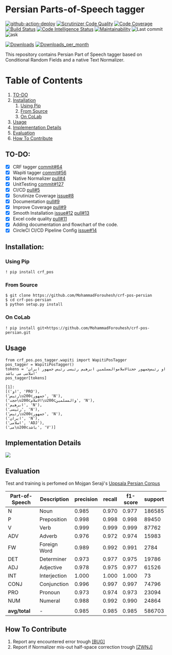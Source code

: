 # Persian Parts-of-Speech tagger
[![github-action-deploy](https://github.com/MohammadForouhesh/crf-pos-persian/actions/workflows/deploy_test.yml/badge.svg?branch=main)](https://github.com/MohammadForouhesh/crf-pos-persian/actions/workflows/deploy_test.yml/badge.svg?branch=main)
[![Scrutinizer Code Quality](https://scrutinizer-ci.com/g/MohammadForouhesh/crf-pos-persian/badges/quality-score.png?b=main)](https://scrutinizer-ci.com/g/MohammadForouhesh/crf-pos-persian/?branch=main)
[![Code Coverage](https://scrutinizer-ci.com/g/MohammadForouhesh/crf-pos-persian/badges/coverage.png?b=main)](https://scrutinizer-ci.com/g/MohammadForouhesh/crf-pos-persian/?branch=main)
[![Build Status](https://scrutinizer-ci.com/g/MohammadForouhesh/crf-pos-persian/badges/build.png?b=main)](https://scrutinizer-ci.com/g/MohammadForouhesh/crf-pos-persian/build-status/main)
[![Code Intelligence Status](https://scrutinizer-ci.com/g/MohammadForouhesh/crf-pos-persian/badges/code-intelligence.svg?b=main)](https://scrutinizer-ci.com/code-intelligence)
[![Maintainability](https://api.codeclimate.com/v1/badges/26cc09040c2262f3ecb7/maintainability)](https://codeclimate.com/github/MohammadForouhesh/crf-pos-persian/maintainability)
![Last commit](https://img.shields.io/github/last-commit/MohammadForouhesh/crf-pos-persian)
![ask]

[ask]: https://img.shields.io/badge/Ask%20me-anything-1.svg

[![Downloads](https://pepy.tech/badge/crf-pos)](https://pepy.tech/project/crf-pos)
[![Downloads_per_month](https://pepy.tech/badge/crf-pos/month)](https://pepy.tech/project/crf-pos)

This repository contains Persian Part of Speech tagger based on Conditional Random Fields and a native Text Normalizer.

# Table of Contents
1. [TO-DO](#todo)
2. [Installation](#install)
   1. [Using Pip](#pip)
   2. [From Source](#source)
   3. [On CoLab](#colab)
3. [Usage](#usage)
4. [Implementation Details](#implementation-details)
5. [Evaluation](#eval)
6. [How To Contribute](#contrib)

[comment]: <> (5. [I/O]&#40;#tpa_io&#41;)

[comment]: <> (6. [Motivation]&#40;#tpa_motiv&#41;)

[comment]: <> (7. [Related Works]&#40;#tpa_lit&#41;)

[comment]: <> (8. [Contributions of this paper]&#40;#tpa_contribution&#41;)

[comment]: <> (9. [Proposed Method]&#40;#tpa_method&#41;)

[comment]: <> (10. [Experiments]&#40;#tpa_exp&#41;)


## TO-DO: <a name="todo"></a>

- [x] CRF tagger [commit#64](https://github.com/MohammadForouhesh/crf-pos-persian/commit/c0897ae7534ff322a594808c6ff1d2b4f12b627b)
- [x] Wapiti tagger [commit#56](https://github.com/MohammadForouhesh/crf-pos-persian/commit/9b267ad01d5ccac162fe9d29071c6ea22d34804f)
- [x] Native Normalizer [pull#4](https://github.com/MohammadForouhesh/crf-pos-persian/pull/4#issuecomment-1060246648)
- [x] UnitTesting [commit#127](https://github.com/MohammadForouhesh/crf-pos-persian/commit/8c0c6d4ae9908d29c39e326bf1a3d14947555141)
- [x] CI/CD [pull#5](https://github.com/MohammadForouhesh/crf-pos-persian/pull/5#issuecomment-1060697450)
- [x] Scrutinize Coverage [issue#8](https://github.com/MohammadForouhesh/crf-pos-persian/issues/8#issue-1162353982)
- [x] Documentation [pull#9](https://github.com/MohammadForouhesh/crf-pos-persian/pull/9#issuecomment-1061754671)
- [x] Improve Coverage [pull#9](https://github.com/MohammadForouhesh/crf-pos-persian/pull/9#issuecomment-1061754671)  
- [x] Smooth Installation [issue#12](https://github.com/MohammadForouhesh/crf-pos-persian/issues/12) [pull#13](https://github.com/MohammadForouhesh/crf-pos-persian/pull/13)
- [x] Excel code quality [pull#11](https://github.com/MohammadForouhesh/crf-pos-persian/pull/11)
- [x] Adding documentation and flowchart of the code.
- [x] CircleCI CI/CD Pipeline Config [issue#14](https://github.com/MohammadForouhesh/crf-pos-persian/issues/14)

## Installation: <a name="install"></a>
### Using Pip <a name="pip"></a>
```shell
! pip install crf_pos
```

### From Source <a name="source"></a>
```shell
$ git clone https://github.com/MohammadForouhesh/crf-pos-persian 
$ cd crf-pos-persian
$ python setup.py install
```
### On CoLab <a name="colab"></a>
```shell
! pip install git+https://github.com/MohammadForouhesh/crf-pos-persian.git
```

## Usage <a name="usage"></a>

```jupyterpython
from crf_pos.pos_tagger.wapiti import WapitiPosTagger
pos_tagger = WapitiPosTagger()
tokens = 'او رئیس‌جمهور حجتالاسلاموالمسلمین ابرهیم رئیسی رئیس جمهور ایران اسلامی می باشد'
pos_tagger[tokens]

[1]: 
[('او', 'PRO'),
('رئیس\u200cجمهور', 'N'),
('حجت\u200cالاسلام\u200cوالمسلمین', 'N'),
('ابرهیم', 'N'),
('رئیسی', 'N'),
('رئیس\u200cجمهور', 'N'),
('ایران', 'N'),
('اسلامی', 'ADJ'),
('می\u200cباشد', 'V')]
```

## Implementation Details <a name="implementation-details"></a>
[![](https://mermaid.ink/svg/pako:eNptkkFvgjAUx79K0xMkQgQ8kehh4i7ObVGTRccOFSo2g5aVdnFTv_sKlA0YPfW99-u_7_3bC4xYjKEPE47yE9gGIQVq3RlH5B-RFaUkPzDEYyDwWZjAsmZg7150kSUFeGQ8Qyn5xvxWHy3kodZCdVyumHAcCcIoeFj_ZVeTSu-KokhmMkUCX8HKa9W9gbrbqrsDdadVd4Bl24qYG0Z0wtG7qQYo4w7kllBFOX3M7fZia87tc153JrsBvT44CWmNYhrXm5Vj_JoJJCWW8i7TPqvjGTqbpibdFnnogprwWoTgXQRoZtJmsOBoQGjvgumUVe1WoafCGdi1n32LkuT_kzvNfLtSL2iuKj2wig-JOAbz9b3ZYhZDzAvKiSBmI7aomluODeOTCdz4Eehsz9DluM6_1rpa8flpYwmUvIUUjmCG1Zclsfr0l_JMCMUJZziEvtpSLJUnaQhDelOozGP1rRYxEYxDpZcWeASRFGzzRSPoCy5xAwUElU5q6vYDbdLy1Q)](https://mermaid.ink/svg/pako:eNptkkFvgjAUx79K0xMkQgQ8kehh4i7ObVGTRccOFSo2g5aVdnFTv_sKlA0YPfW99-u_7_3bC4xYjKEPE47yE9gGIQVq3RlH5B-RFaUkPzDEYyDwWZjAsmZg7150kSUFeGQ8Qyn5xvxWHy3kodZCdVyumHAcCcIoeFj_ZVeTSu-KokhmMkUCX8HKa9W9gbrbqrsDdadVd4Bl24qYG0Z0wtG7qQYo4w7kllBFOX3M7fZia87tc153JrsBvT44CWmNYhrXm5Vj_JoJJCWW8i7TPqvjGTqbpibdFnnogprwWoTgXQRoZtJmsOBoQGjvgumUVe1WoafCGdi1n32LkuT_kzvNfLtSL2iuKj2wig-JOAbz9b3ZYhZDzAvKiSBmI7aomluODeOTCdz4Eehsz9DluM6_1rpa8flpYwmUvIUUjmCG1Zclsfr0l_JMCMUJZziEvtpSLJUnaQhDelOozGP1rRYxEYxDpZcWeASRFGzzRSPoCy5xAwUElU5q6vYDbdLy1Q)

## Evaluation <a name="eval"></a>
Test and training is perfomed on Mojgan Seraji's [Uppsala Persian Corpus](https://sites.google.com/site/mojganserajicom/home/upc)

|Part-of-Speech| Description | precision|   recall|   f1-score|    support|
|--------------|-----------|---------|-----------|-----------|---------|
|          N   |    Noun   |   0.985 |     0.970 |    0.977  |    186585 | 
|          P   |Preposition|   0.998 |     0.998 |     0.998 |     89450 |
|          V   |    Verb   |   0.999 |     0.999 |    0.999  |     87762 | 
|        ADV   |    Adverb |   0.976 |     0.972 |    0.974  |     15983 |
|        FW    |Foreign Word|  0.989 |     0.992 |     0.991 |     2784  |
|        DET   | Determiner|   0.973 |     0.977 |    0.975  |     19786 |
|        ADJ   | Adjective |   0.978 |     0.975 |    0.977  |     61526 |
|        INT   |Interjection|  1.000 |     1.000 |    1.000  |     73    |
|       CONJ   |Conjunction|   0.996 |     0.997 |    0.997  |     74796 |
|        PRO   |   Pronoun |   0.973 |     0.974 |    0.973  |     23094 |
|        NUM   |   Numeral |   0.988 |     0.992 |     0.990 |     24864 |
||
|   <b> avg/total </b> |  -  |    0.985 |   0.985 |    0.985  |  586703|
    
## How To Contribute <a name="contrib"></a>

   1.   Report any encountered error trough [[BUG]](https://github.com/MohammadForouhesh/crf-pos-persian/issues/new?assignees=MohammadForouhesh&labels=bug&template=bug_report.md&title=%5Bbug%5D)
   2.   Report if Normalizer mis-out half-space correction trough [[ZWNJ]](https://github.com/MohammadForouhesh/crf-pos-persian/issues/new?assignees=MohammadForouhesh&labels=enhancement&template=half-space-request.md&title=%5BZWNJ%5D) 
